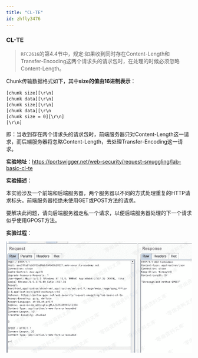 ```yaml
---
title: "CL-TE"
id: zhfly3476
---
```


### CL-TE

> `RFC2616`的第4.4节中，规定:如果收到同时存在Content-Length和Transfer-Encoding这两个请求头的请求包时，在处理的时候必须忽略Content-Length。

Chunk传输数据格式如下，其中**size的值由16进制表示**：

```
[chunk size][\r\n]
[chunk data][\r\n]
[chunk size][\r\n]
[chunk data][\r\n
[chunk size = 0][\r\n]
[\r\n] 
```

即：当收到存在两个请求头的请求包时，前端服务器只对Content-Length这一请求，而后端服务器将忽略Content-Length，去处理Transfer-Encoding这一请求。

**实验地址**：https://portswigger.net/web-security/request-smuggling/lab-basic-cl-te

**实验描述**：

本实验涉及一个前端和后端服务器，两个服务器以不同的方式处理重复的HTTP请求标头。前端服务器拒绝未使用GET或POST方法的请求。

要解决此问题，请向后端服务器走私一个请求，以便后端服务器处理的下一个请求似乎使用GPOST方法。

**实验过程**：

![image](../img/a80b407ba209db2778fad74053bdc8f0.png)